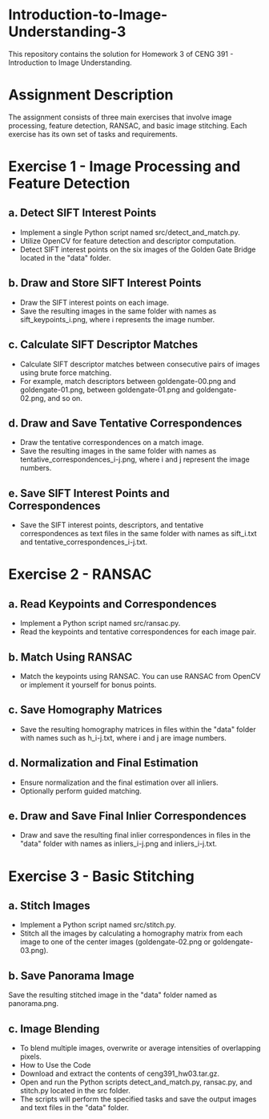 # Introduction-to-Image-Understanding-3

This repository contains the solution for Homework 3 of CENG 391 - Introduction to Image Understanding.

# Assignment Description
The assignment consists of three main exercises that involve image processing, feature detection, RANSAC, and basic image stitching. Each exercise has its own set of tasks and requirements.

# Exercise 1 - Image Processing and Feature Detection
## a. Detect SIFT Interest Points
* Implement a single Python script named src/detect_and_match.py.
* Utilize OpenCV for feature detection and descriptor computation.
* Detect SIFT interest points on the six images of the Golden Gate Bridge located in the "data" folder.
## b. Draw and Store SIFT Interest Points
* Draw the SIFT interest points on each image.
* Save the resulting images in the same folder with names as sift_keypoints_i.png, where i represents the image number.
## c. Calculate SIFT Descriptor Matches
* Calculate SIFT descriptor matches between consecutive pairs of images using brute force matching.
* For example, match descriptors between goldengate-00.png and goldengate-01.png, between goldengate-01.png and goldengate-02.png, and so on.
## d. Draw and Save Tentative Correspondences
* Draw the tentative correspondences on a match image.
* Save the resulting images in the same folder with names as tentative_correspondences_i-j.png, where i and j represent the image numbers.
## e. Save SIFT Interest Points and Correspondences
* Save the SIFT interest points, descriptors, and tentative correspondences as text files in the same folder with names as sift_i.txt and tentative_correspondences_i-j.txt.
# Exercise 2 - RANSAC
## a. Read Keypoints and Correspondences
* Implement a Python script named src/ransac.py.
* Read the keypoints and tentative correspondences for each image pair.
## b. Match Using RANSAC
* Match the keypoints using RANSAC. You can use RANSAC from OpenCV or implement it yourself for bonus points.
## c. Save Homography Matrices
* Save the resulting homography matrices in files within the "data" folder with names such as h_i-j.txt, where i and j are image numbers.
## d. Normalization and Final Estimation
* Ensure normalization and the final estimation over all inliers.
* Optionally perform guided matching.
## e. Draw and Save Final Inlier Correspondences
* Draw and save the resulting final inlier correspondences in files in the "data" folder with names as inliers_i-j.png and inliers_i-j.txt.
# Exercise 3 - Basic Stitching
## a. Stitch Images
* Implement a Python script named src/stitch.py.
* Stitch all the images by calculating a homography matrix from each image to one of the center images (goldengate-02.png or goldengate-03.png).
## b. Save Panorama Image
Save the resulting stitched image in the "data" folder named as panorama.png.
## c. Image Blending
* To blend multiple images, overwrite or average intensities of overlapping pixels.
* How to Use the Code
* Download and extract the contents of ceng391_hw03.tar.gz.
* Open and run the Python scripts detect_and_match.py, ransac.py, and stitch.py located in the src folder.
* The scripts will perform the specified tasks and save the output images and text files in the "data" folder.
